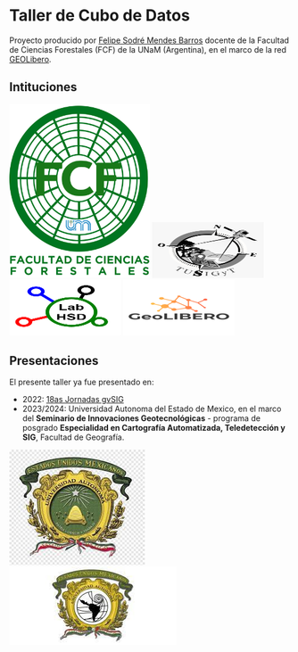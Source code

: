 # Taller de Cubo de Datos 

Proyecto producido por [Felipe Sodré Mendes Barros](https://felipesbarros.github.io/) docente de la Facultad de Ciencias Forestales (FCF) de la UNaM (Argentina), en el marco de la red [GEOLibero](https://www.cyted.org/conteudo.php?idnoticia=518&id_rede=110).

## Intituciones

<img src="./img/fcf.png" width=50%> <img src="./img/TUSIGyT.jpeg" width="200" height="100"> <img src="./img/HSDLabLogo.png" width="200" height="100"> <img src="./img/GEOLibero.png" width="200" height="100">

## Presentaciones
El presente taller ya fue presentado en:
- 2022: [18as Jornadas gvSIG](http://www.gvsig.com/es/eventos/jornadas-gvsig/18as-jornadas-gvsig)
- 2023/2024: Universidad Autonoma del Estado de Mexico, en el marco del **Seminario de Innovaciones Geotecnológicas** - programa de posgrado **Especialidad en Cartografía Automatizada, Teledetección y SIG**, Facultad de Geografía. 

![](./img/UAEMex.jpeg)   ![](./img/FacGeografía.jpeg)  

